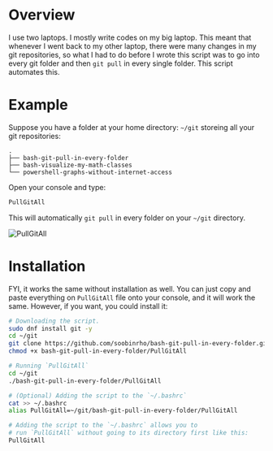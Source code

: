 # Overview

I use two laptops. I mostly write codes on my big laptop. This meant that whenever
I went back to my other laptop, there were many changes in my git repositories,
so what I had to do before I wrote this script was to go into every git folder and 
then `git pull` in every single folder. This script automates this.
 
# Example

Suppose you have a folder at your home directory: `~/git` storeing all your
git repositories:

    .
    ├── bash-git-pull-in-every-folder
    ├── bash-visualize-my-math-classes
    └── powershell-graphs-without-internet-access

Open your console and type:
```bash
PullGitAll
```
This will automatically `git pull` in every folder on your `~/git` directory.

![PullGitAll](https://user-images.githubusercontent.com/19341857/176871556-f7368e41-43b2-4331-954c-5d6054e07c95.png)

# Installation

FYI, it works the same without installation as well.
You can just copy and paste everything on `PullGitAll` file
onto your console, and it will work the same.
However, if you want, you could install it:

```bash
# Downloading the script.
sudo dnf install git -y
cd ~/git
git clone https://github.com/soobinrho/bash-git-pull-in-every-folder.git
chmod +x bash-git-pull-in-every-folder/PullGitAll

# Running `PullGitAll`
cd ~/git
./bash-git-pull-in-every-folder/PullGitAll

# (Optional) Adding the script to the `~/.bashrc`
cat >> ~/.bashrc
alias PullGitAll=~/git/bash-git-pull-in-every-folder/PullGitAll

# Adding the script to the `~/.bashrc` allows you to
# run `PullGitAll` without going to its directory first like this:
PullGitAll
```
